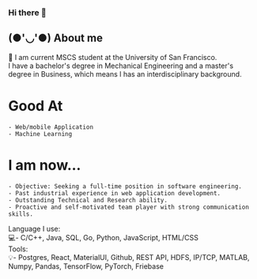 ### Hi there 👋

## (●'◡'●) About me

🧒
    I am current MSCS student at the University of San Francisco. <br>
    I have a bachelor's degree in Mechanical Engineering and a master's degree in Business, which means I has an interdisciplinary background.
   # Good At
    - Web/mobile Application
    - Machine Learning
   # I am now...
    - Objective: Seeking a full-time position in software engineering.
    - Past industrial experience in web application development.
    - Outstanding Technical and Research ability.
    - Proactive and self-motivated team player with strong communication skills.
Language I use:<br>
    :computer:- C/C++, Java, SQL, Go, Python, JavaScript, HTML/CSS<br>
Tools:<br>
    :bulb:- Postgres, React, MaterialUI, Github, REST API, HDFS, IP/TCP, MATLAB, Numpy, Pandas, TensorFlow, PyTorch, Friebase <br>


<!--
**Shelger/Shelger** is a ✨ _special_ ✨ repository because its `README.md` (this file) appears on your GitHub profile.

Here are some ideas to get you started:

- 🔭 I’m currently working on ...
- 🌱 I’m currently learning ...
- 👯 I’m looking to collaborate on ...
- 🤔 I’m looking for help with ...
- 💬 Ask me about ...
- 📫 How to reach me: ...
- 😄 Pronouns: ...
- ⚡ Fun fact: ...
-->
